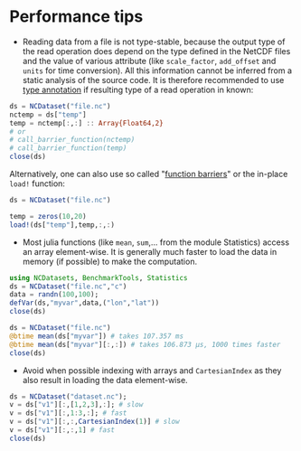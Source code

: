 # Performance tips

* Reading data from a file is not type-stable, because the output type of the read operation does depend on the type defined in the NetCDF files and the value of various attribute (like `scale_factor`, `add_offset` and `units` for time conversion). All this information cannot be inferred from a static analysis of the source code. It is therefore recommended to use [type annotation](https://docs.julialang.org/en/v1/manual/types/index.html#Type-Declarations-1) if resulting type of a read operation in known:

```julia
ds = NCDataset("file.nc")
nctemp = ds["temp"]
temp = nctemp[:,:] :: Array{Float64,2}
# or
# call_barrier_function(nctemp)
# call_barrier_function(temp)
close(ds)
```

Alternatively, one can also use so called "[function barriers](https://docs.julialang.org/en/v1/manual/performance-tips/index.html#kernel-functions-1)" or the in-place `load!` function:

```julia
ds = NCDataset("file.nc")

temp = zeros(10,20)
load!(ds["temp"],temp,:,:)
```

* Most julia functions (like `mean`, `sum`,... from the module Statistics) access an array element-wise. It is generally much faster to load the data in memory (if possible) to make the computation.

```julia
using NCDatasets, BenchmarkTools, Statistics
ds = NCDataset("file.nc","c")
data = randn(100,100);
defVar(ds,"myvar",data,("lon","lat"))
close(ds)

ds = NCDataset("file.nc")
@btime mean(ds["myvar"]) # takes 107.357 ms
@btime mean(ds["myvar"][:,:]) # takes 106.873 μs, 1000 times faster
close(ds)
```

* Avoid when possible indexing with arrays and `CartesianIndex` as they also result in loading the data element-wise.

```julia
ds = NCDataset("dataset.nc");
v = ds["v1"][:,[1,2,3],:]; # slow
v = ds["v1"][:,1:3,:]; # fast
v = ds["v1"][:,:,CartesianIndex(1)] # slow
v = ds["v1"][:,:,1] # fast
close(ds)
```
